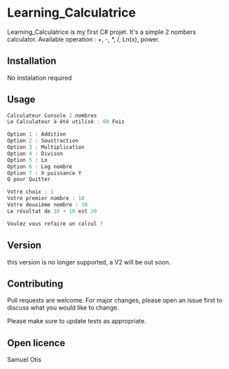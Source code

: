 # Learning_Calculatrice


Learning_Calculatrice is my first C# projet. It's a simple 2 nombers calculator. Available operation : +, -,  *, /, Ln(x), power.


## Installation

No instalation required

## Usage
```C#
Calculateur Console 2 nombres
Le Calculateur à été utilisé : 60 Fois

Option 1 : Addition
Option 2 : Soustraction
Option 3 : Multiplication
Option 4 : Divison
Option 5 : Ln
Option 6 : Log nombre
Option 7 : X puissance Y
Q pour Quitter

Votre choix : 1
Votre premier nombre : 10
Votre deuxième nombre : 10
Le résultat de 10 + 10 est 20

Voulez vous refaire un calcul ?

```

## Version 

this version is no longer supported, a V2 will be out soon.

## Contributing
Pull requests are welcome. For major changes, please open an issue first to discuss what you would like to change.

Please make sure to update tests as appropriate.

##  Open licence  
Samuel Otis
